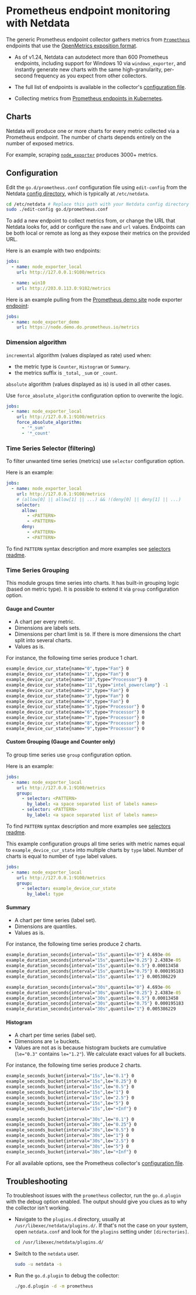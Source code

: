<!--
title: "Prometheus endpoint monitoring with Netdata"
description: "Monitor the health and performance of 600+ services that support the Prometheus metrics with Netdata's per-second frequency and zero configuration."
custom_edit_url: https://github.com/netdata/go.d.plugin/edit/master/modules/prometheus/README.md
sidebar_label: "Prometheus endpoints"
-->

# Prometheus endpoint monitoring with Netdata

The generic Prometheus endpoint collector gathers metrics from [`Prometheus`](https://prometheus.io/) endpoints that use
the [OpenMetrics exposition format](https://prometheus.io/docs/instrumenting/exposition_formats/).

- As of v1.24, Netdata can autodetect more than 600 Prometheus endpoints, including support for Windows 10 via
  `windows_exporter`, and instantly generate new charts with the same high-granularity, per-second frequency as you
  expect from other collectors.

- The full list of endpoints is available in the
  collector's [configuration file](https://github.com/netdata/go.d.plugin/blob/master/config/go.d/prometheus.conf).

- Collecting metrics
  from [Prometheus endpoints in Kubernetes](https://github.com/netdata/helmchart#prometheus-endpoints).

## Charts

Netdata will produce one or more charts for every metric collected via a Prometheus endpoint. The number of charts
depends entirely on the number of exposed metrics.

For example, scraping [`node_exporter`](https://github.com/prometheus/node_exporter) produces 3000+ metrics.

## Configuration

Edit the `go.d/prometheus.conf` configuration file using `edit-config` from the
Netdata [config directory](https://learn.netdata.cloud/docs/configure/nodes), which is typically at `/etc/netdata`.

```bash
cd /etc/netdata # Replace this path with your Netdata config directory
sudo ./edit-config go.d/prometheus.conf
```

To add a new endpoint to collect metrics from, or change the URL that Netdata looks for, add or configure the `name` and
`url` values. Endpoints can be both local or remote as long as they expose their metrics on the provided URL.

Here is an example with two endpoints:

```yaml
jobs:
  - name: node_exporter_local
    url: http://127.0.0.1:9100/metrics

  - name: win10
    url: http://203.0.113.0:9182/metrics
```

Here is an example pulling from the [Prometheus demo site](https://demo.do.prometheus.io/) node
exporter [endpoint](https://node.demo.do.prometheus.io/metrics):

```yaml
jobs:
  - name: node_exporter_demo
    url: https://node.demo.do.prometheus.io/metrics
```

### Dimension algorithm

`incremental` algorithm (values displayed as rate) used when:

- the metric type is `Counter`, `Histogram` or `Summary`.
- the metrics suffix is `_total`, `_sum` or `_count`.

`absolute` algorithm (values displayed as is) is used in all other cases.

Use `force_absolute_algorithm` configuration option to overwrite the logic.

```yaml
jobs:
  - name: node_exporter_local
    url: http://127.0.0.1:9100/metrics
    force_absolute_algorithm:
      - '*_sum'
      - '*_count'
```

### Time Series Selector (filtering)

To filter unwanted time series (metrics) use `selector` configuration option.

Here is an example:

```yaml
jobs:
  - name: node_exporter_local
    url: http://127.0.0.1:9100/metrics
    # (allow[0] || allow[1] || ...) && !(deny[0] || deny[1] || ...)
    selector:
      allow:
        - <PATTERN>
        - <PATTERN>
      deny:
        - <PATTERN>
        - <PATTERN>
```

To find `PATTERN` syntax description and more examples
see [selectors readme](https://github.com/netdata/go.d.plugin/tree/master/pkg/prometheus/selector#time-series-selector).

### Time Series Grouping

This module groups time series into charts. It has built-in grouping logic (based on metric type). It is possible to
extend it via `group` configuration option.

#### Gauge and Counter

- A chart per every metric.
- Dimensions are labels sets.
- Dimensions per chart limit is `50`. If there is more dimensions the chart split into several charts.
- Values as is.

For instance, the following time series produce 1 chart.

```cmd
example_device_cur_state{name="0",type="Fan"} 0
example_device_cur_state{name="1",type="Fan"} 0
example_device_cur_state{name="10",type="Processor"} 0
example_device_cur_state{name="11",type="intel_powerclamp"} -1
example_device_cur_state{name="2",type="Fan"} 0
example_device_cur_state{name="3",type="Fan"} 0
example_device_cur_state{name="4",type="Fan"} 0
example_device_cur_state{name="5",type="Processor"} 0
example_device_cur_state{name="6",type="Processor"} 0
example_device_cur_state{name="7",type="Processor"} 0
example_device_cur_state{name="8",type="Processor"} 0
example_device_cur_state{name="9",type="Processor"} 0
```

#### Custom Grouping (Gauge and Counter only)

To group time series use `group` configuration option.

Here is an example:

```yaml
jobs:
  - name: node_exporter_local
    url: http://127.0.0.1:9100/metrics
    group:
      - selector: <PATTERN>
        by_label: <a space separated list of labels names>
      - selector: <PATTERN>
        by_label: <a space separated list of labels names> 
```

To find `PATTERN` syntax description and more examples
see [selectors readme](https://github.com/netdata/go.d.plugin/tree/master/pkg/prometheus/selector#time-series-selector).

This example configuration groups all time series with metric names equal to `example_device_cur_state`
into multiple charts by `type` label. Number of charts is equal to number of `type` label values.

```yaml
jobs:
  - name: node_exporter_local
    url: http://127.0.0.1:9100/metrics
    group:
      - selector: example_device_cur_state
        by_label: type 
```

#### Summary

- A chart per time series (label set).
- Dimensions are quantiles.
- Values as is.

For instance, the following time series produce 2 charts.

```cmd
example_duration_seconds{interval="15s",quantile="0"} 4.693e-06
example_duration_seconds{interval="15s",quantile="0.25"} 2.4383e-05
example_duration_seconds{interval="15s",quantile="0.5"} 0.00013458
example_duration_seconds{interval="15s",quantile="0.75"} 0.000195183
example_duration_seconds{interval="15s",quantile="1"} 0.005386229

example_duration_seconds{interval="30s",quantile="0"} 4.693e-06
example_duration_seconds{interval="30s",quantile="0.25"} 2.4383e-05
example_duration_seconds{interval="30s",quantile="0.5"} 0.00013458
example_duration_seconds{interval="30s",quantile="0.75"} 0.000195183
example_duration_seconds{interval="30s",quantile="1"} 0.005386229
```

#### Histogram

- A chart per time series (label set).
- Dimensions are `le` buckets.
- Values are not as is because histogram buckets are cumulative (`le="0.3"` contains `le="1.2"`). We calculate exact
  values for all buckets.

For instance, the following time series produce 2 charts.

```cmd
example_seconds_bucket{interval="15s",le="0.1"} 0
example_seconds_bucket{interval="15s",le="0.25"} 0
example_seconds_bucket{interval="15s",le="0.5"} 0
example_seconds_bucket{interval="15s",le="1"} 0
example_seconds_bucket{interval="15s",le="2.5"} 0
example_seconds_bucket{interval="15s",le="5"} 0
example_seconds_bucket{interval="15s",le="+Inf"} 0

example_seconds_bucket{interval="30s",le="0.1"} 0
example_seconds_bucket{interval="30s",le="0.25"} 0
example_seconds_bucket{interval="30s",le="0.5"} 0
example_seconds_bucket{interval="30s",le="1"} 0
example_seconds_bucket{interval="30s",le="2.5"} 0
example_seconds_bucket{interval="30s",le="5"} 0
example_seconds_bucket{interval="30s",le="+Inf"} 0
```

For all available options, see the Prometheus
collector's [configuration file](https://github.com/netdata/go.d.plugin/blob/master/config/go.d/prometheus.conf).

## Troubleshooting

To troubleshoot issues with the `prometheus` collector, run the `go.d.plugin` with the debug option enabled. The output
should give you clues as to why the collector isn't working.

- Navigate to the `plugins.d` directory, usually at `/usr/libexec/netdata/plugins.d/`. If that's not the case on
  your system, open `netdata.conf` and look for the `plugins` setting under `[directories]`.

  ```bash
  cd /usr/libexec/netdata/plugins.d/
  ```

- Switch to the `netdata` user.

  ```bash
  sudo -u netdata -s
  ```

- Run the `go.d.plugin` to debug the collector:

  ```bash
  ./go.d.plugin -d -m prometheus
  ```
